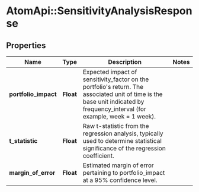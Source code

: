 # AtomApi::SensitivityAnalysisResponse

## Properties
Name | Type | Description | Notes
------------ | ------------- | ------------- | -------------
**portfolio_impact** | **Float** | Expected impact of sensitivity_factor on the portfolio&#39;s return. The associated unit of time is the base unit indicated by frequency_interval (for example, week &#x3D; 1 week). | 
**t_statistic** | **Float** | Raw t-statistic from the regression analysis, typically used to determine statistical significance of the regression coefficient. | 
**margin_of_error** | **Float** | Estimated margin of error pertaining to portfolio_impact at a 95% confidence level. | 


